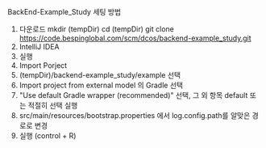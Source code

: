 BackEnd-Example_Study
세팅 방법
1. 다운로드
mkdir (tempDir)
cd (tempDir)
git clone https://code.bespinglobal.com/scm/dcos/backend-example_study.git
2. IntelliJ IDEA
1. 실행
2. Import Porject
3. (tempDir)/backend-example_study/example 선택
4. Import project from external model 의 Gradle 선택
5. "Use default Gradle wrapper (recommended)" 선택, 그 외 항목 default 또는 적절히 선택
실행
1. src/main/resources/bootstrap.properties 에서 log.config.path를 알맞은 경로로 변경
2. 실행 (control + R)